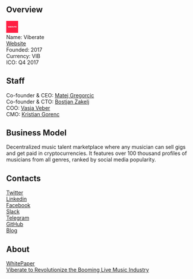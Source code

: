 ## Overview
![logo](../projects/logo/viberate.png)  
Name: Viberate  
[Website](https://www.viberate.io/)  
Founded: 2017  
Currency: VIB  
ICO: Q4 2017
## Staff
Co-founder & CEO: [Matej Gregorcic](../people/matej_gregorcic.md)  
Co-founder & CTO: [Bostjan Zakelj](../people/bostjan_zakelj.md)  
COO: [Vasja Veber](../people/vasja_veber.md)  
CMO: [Kristian Gorenc](../people/kristian_gorenc.md)
## Business Model
Decentralized music talent marketplace where any musician can sell gigs and get paid in cryptocurrencies. It features over 100 thousand profiles of musicians from all genres, ranked by social media popularity.
## Contacts  
[Twitter](https://twitter.com/viberate_com)  
[Linkedin](https://www.linkedin.com/company-beta/10428955/)  
[Facebook](https://www.facebook.com/viberateOFC/)  
[Slack](https://viberateico.slack.com/)   
[Telegram](https://t.me/joinchat/F-zenkQffjbGY7YqqSQl1w)   
[GitHub](https://github.com/viberate)  
[Blog](https://medium.com/viberate-blog)  
## About  
[WhitePaper](https://www.viberate.io/pdf/Viberate.io_Whitepaper.pdf)    
[Viberate to Revolutionize the Booming Live Music Industry](http://www.newsbtc.com/2017/07/18/viberate-revolutionize-booming-live-music-industry/)
